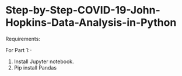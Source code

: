 # Step-by-Step-COVID-19-John-Hopkins-Data-Analysis-in-Python

Requirements:

For Part 1:-

1) Install Jupyter notebook.
2) Pip install Pandas
